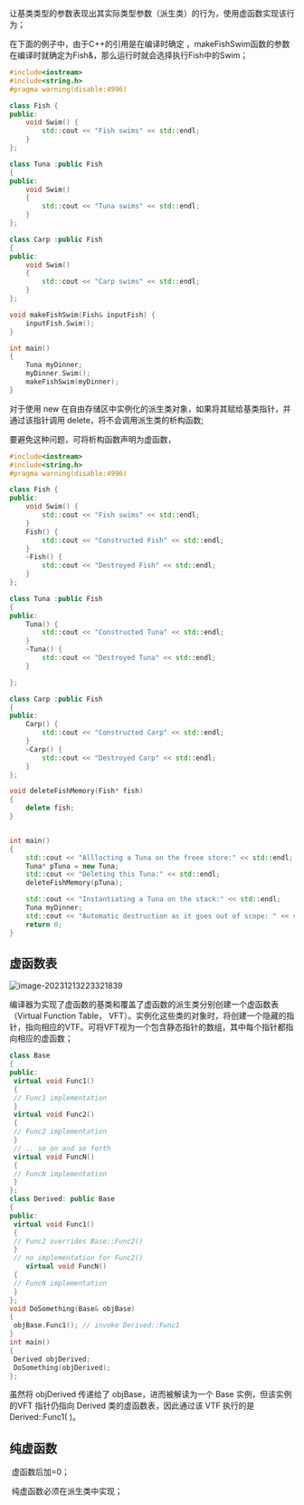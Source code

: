 让基类类型的参数表现出其实际类型参数（派生类）的行为，使用虚函数实现该行为；



在下面的例子中，由于C++的引用是在编译时确定 ，makeFishSwim函数的参数在编译时就确定为Fish&，那么运行时就会选择执行Fish中的Swim；

```C++
#include<iostream>
#include<string.h>
#pragma warning(disable:4996)

class Fish {
public:
	void Swim() {
		std::cout << "Fish swims" << std::endl;
	}
};

class Tuna :public Fish
{
public:
	void Swim()
	{
		std::cout << "Tuna swims" << std::endl;
	}
};

class Carp :public Fish
{
public:
	void Swim()
	{
		std::cout << "Carp swims" << std::endl;
	}
};

void makeFishSwim(Fish& inputFish) {
	inputFish.Swim();
}

int main()
{
	Tuna myDinner;
	myDinner.Swim();
	makeFishSwim(myDinner);
}
```



对于使用 new 在自由存储区中实例化的派生类对象，如果将其赋给基类指针，并通过该指针调用 delete，将不会调用派生类的析构函数;

要避免这种问题，可将析构函数声明为虚函数，

```C++
#include<iostream>
#include<string.h>
#pragma warning(disable:4996)

class Fish {
public:
	void Swim() {
		std::cout << "Fish swims" << std::endl;
	}
	Fish() {
		std::cout << "Constructed Fish" << std::endl;
	}
	~Fish() {
		std::cout << "Destroyed Fish" << std::endl;
	}
};

class Tuna :public Fish
{
public:
	Tuna() {
		std::cout << "Constructed Tuna" << std::endl;
	}
	~Tuna() {
		std::cout << "Destroyed Tuna" << std::endl;
	}

};

class Carp :public Fish
{
public:
	Carp() {
		std::cout << "Constructed Carp" << std::endl;
	}
	~Carp() {
		std::cout << "Destroyed Carp" << std::endl;
	}
};

void deleteFishMemory(Fish* fish)
{
	delete fish;
}


int main()
{
	std::cout << "Alllocting a Tuna on the freee store:" << std::endl;
	Tuna* pTuna = new Tuna;
	std::cout << "Deleting this Tuna:" << std::endl;
	deleteFishMemory(pTuna);

	std::cout << "Instantiating a Tuna on the stack:" << std::endl;
	Tuna myDinner;
	std::cout << "Automatic destruction as it goes out of scope: " << std::endl;
	return 0;
}
```

## 虚函数表

![image-20231213223321839](C:\Users\sunha\Desktop\book\ReadingNotes\C++语法\多态.assets\image-20231213223321839.png)



​	编译器为实现了虚函数的基类和覆盖了虚函数的派生类分别创建一个虚函数表（Virtual Function Table， VFT）。实例化这些类的对象时，将创建一个隐藏的指针，指向相应的VTF。可将VFT视为一个包含静态指针的数组，其中每个指针都指向相应的虚函数；

```C++
class Base 
{ 
public: 
 virtual void Func1() 
 { 
 // Func1 implementation 
 } 
 virtual void Func2() 
 { 
 // Func2 implementation 
 } 
 // .. so on and so forth 
 virtual void FuncN() 
 { 
 // FuncN implementation 
 } 
};
class Derived: public Base 
{ 
public: 
 virtual void Func1() 
 { 
 // Func2 overrides Base::Func2() 
 } 
 // no implementation for Func2()
    virtual void FuncN() 
 { 
 // FuncN implementation 
 } 
};
void DoSomething(Base& objBase) 
{ 
 objBase.Func1(); // invoke Derived::Func1 
} 
int main() 
{ 
 Derived objDerived; 
 DoSomething(objDerived); 
};
```

虽然将 objDerived 传递给了 objBase，进而被解读为一个 Base 实例，但该实例的VFT 指针仍指向 Derived 类的虚函数表，因此通过该 VTF 执行的是 Derived::Func1( )。



## 纯虚函数

​	虚函数后加=0；

​	纯虚函数必须在派生类中实现；